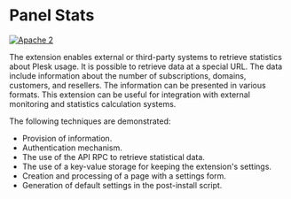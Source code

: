 # Panel Stats

[![Apache 2](http://img.shields.io/badge/license-Apache%202-blue.svg)](http://www.apache.org/licenses/LICENSE-2.0)

The extension enables external or third-party systems to retrieve statistics about Plesk usage. It is possible to retrieve data at a special URL. The data include information about the number of subscriptions, domains, customers, and resellers. The information can be presented in various formats. This extension can be useful for integration with external monitoring and statistics calculation systems.

The following techniques are demonstrated:
* Provision of information.
* Authentication mechanism.
* The use of the API RPC to retrieve statistical data.
* The use of a key-value storage for keeping the extension's settings.
* Creation and processing of a page with a settings form.
* Generation of default settings in the post-install script.
